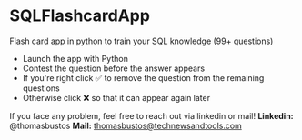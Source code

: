 # SQLFlashcardApp
Flash card app in python to train your SQL knowledge (99+ questions)
- Launch the app with Python
- Contest the question before the answer appears
- If you're right click ✅ to remove the question from the remaining questions
- Otherwise click ❌ so that it can appear again later

If you face any problem, feel free to reach out via linkedin or mail!
**Linkedin:** @thomasbustos
**Mail:** thomasbustos@technewsandtools.com
